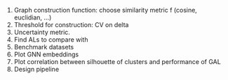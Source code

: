1. Graph construction function: choose similarity metric f (cosine, euclidian, ...)
2. Threshold for construction: CV on delta
3. Uncertainty metric.
4. Find ALs to compare with
5. Benchmark datasets
6. Plot GNN embeddings
7. Plot correlation between silhouette of clusters and performance of GAL
8. Design pipeline
